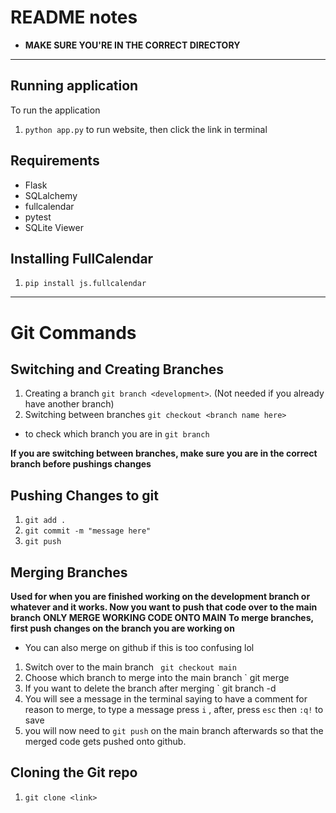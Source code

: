 # README notes
- **MAKE SURE YOU'RE IN THE CORRECT DIRECTORY**
---

## Running application
To run the application
1. `python app.py` to run website, then click the link in terminal 

## Requirements 
- Flask
- SQLalchemy
- fullcalendar
- pytest
- SQLite Viewer

## Installing FullCalendar
1. `pip install js.fullcalendar`
---

# Git Commands
## Switching and Creating Branches
1. Creating a branch `git branch <development>`. (Not needed if you already have another branch)
2. Switching between branches `git checkout <branch name here>`
- to check which branch you are in `git branch`

**If you are switching between branches, make sure you are in the correct branch before pushings changes**
## Pushing Changes to git
1. `git add .` 
2. `git commit -m "message here"`
3. `git push` 

## Merging Branches
**Used for when you are finished working on the development branch or whatever and it works. Now you want to push that code over to the main branch**
**ONLY MERGE WORKING CODE ONTO MAIN**
**To merge branches, first push changes on the branch you are working on**
- You can also merge on github if this is too confusing lol
1. Switch over to the main branch ` git checkout main`
2. Choose which branch to merge into the main branch ` git merge <development>
3. If you want to delete the branch after merging ` git branch -d <development>
4. You will see a message in the terminal saying to have a comment for reason to merge, to type a message press `i` , after, press `esc` then `:q!` to save
5. you will now need to `git push` on the main branch afterwards so that the merged code gets pushed onto github.

## Cloning the Git repo
1. `git clone <link>`

